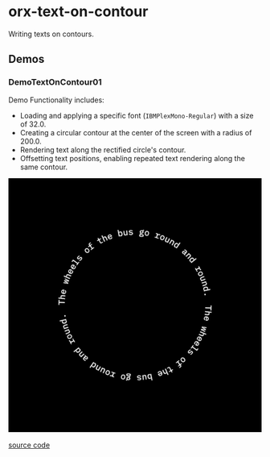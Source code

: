 # orx-text-on-contour

Writing texts on contours.

<!-- __demos__ -->
## Demos
### DemoTextOnContour01

Demo Functionality includes:
- Loading and applying a specific font (`IBMPlexMono-Regular`) with a size of 32.0.
- Creating a circular contour at the center of the screen with a radius of 200.0.
- Rendering text along the rectified circle's contour.
- Offsetting text positions, enabling repeated text rendering along the same contour.

![DemoTextOnContour01Kt](https://raw.githubusercontent.com/openrndr/orx/media/orx-text-on-contour/images/DemoTextOnContour01Kt.png)

[source code](src/jvmDemo/kotlin/DemoTextOnContour01.kt)
